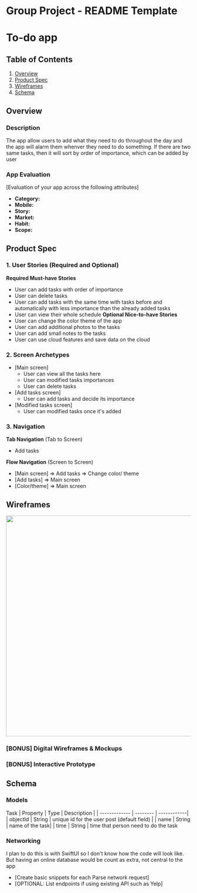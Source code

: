 Group Project - README Template
===

# To-do app

## Table of Contents
1. [Overview](#Overview)
1. [Product Spec](#Product-Spec)
1. [Wireframes](#Wireframes)
2. [Schema](#Schema)

## Overview
### Description
The app allow users to add what they need to do throughout the day and the app will alarm them whenver they need to do something. If there are two same tasks, then it will sort by order of importance, which can be added by user

### App Evaluation
[Evaluation of your app across the following attributes]
- **Category:**
- **Mobile:**
- **Story:**
- **Market:**
- **Habit:**
- **Scope:**

## Product Spec

### 1. User Stories (Required and Optional)

**Required Must-have Stories**
* User can add tasks with order of importance
* User can delete tasks 
* User can add tasks with the same time with tasks before and automatically with less importance than the already added tasks
* User can view their whole schedule
**Optional Nice-to-have Stories**
* User can change the color theme of the app
* User can add additional photos to the tasks
* User can add small notes to the tasks
* User can use cloud features and save data on the cloud
### 2. Screen Archetypes

* [Main screen]
    * User can view all the tasks here
    * User can modified tasks importances
    * User can delete tasks
* [Add tasks screen]
    * User can add tasks and decide its importance
* [Modified tasks screen]
    * User can modified tasks once it's added

### 3. Navigation

**Tab Navigation** (Tab to Screen)

* Add tasks

**Flow Navigation** (Screen to Screen)

* [Main screen]
   => Add tasks
   => Change color/ theme
* [Add tasks]
   => Main screen
* [Color/theme]
   => Main screen

## Wireframes
<img src="https://i.imgur.com/5zrC8fa.jpg" width=600>

### [BONUS] Digital Wireframes & Mockups

### [BONUS] Interactive Prototype

## Schema 
### Models
Task
   | Property      | Type     | Description |
   | ------------- | -------- | ------------|
   | objectId      | String   | unique id for the user post (default field) |
   | name          | String   | name of the task|
   | time          | String   | time that person need to do the task 
### Networking
I plan to do this is with SwiftUI so I don't know how the code will look like. But having an online database would be count as extra, not central to the app
- [Create basic snippets for each Parse network request]
- [OPTIONAL: List endpoints if using existing API such as Yelp]
